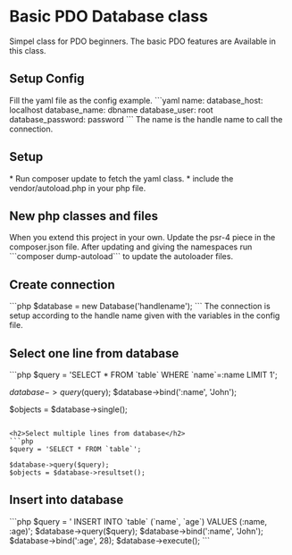 <h1>Basic PDO Database class</h1>
Simpel class for PDO beginners. The basic PDO features are Available in this class.

<h2>Setup Config</h2>
Fill the yaml file as the config example.
```yaml
name:
  database_host:      localhost
  database_name:      dbname
  database_user:      root
  database_password:  password
```
The name is the handle name to call the connection.

<h2>Setup</h2>
* Run composer update to fetch the yaml class.
* include the vendor/autoload.php in your php file.

<h2>New php classes and files</h2>
When you extend this project in your own. Update the psr-4 piece in the composer.json file.
After updating and giving the namespaces run ```composer dump-autoload``` to update the autoloader files.

<h2>Create connection</h2>
```php
$database = new Database('handlename');
```
The connection is setup according to the handle name given with the variables in the config file.

<h2>Select one line from database</h2>
```php
$query = 'SELECT * FROM `table` WHERE `name`=:name LIMIT 1';

$database->query($query);
$database->bind(':name', 'John');

$objects = $database->single();
```

<h2>Select multiple lines from database</h2>
```php
$query = 'SELECT * FROM `table`';

$database->query($query);
$objects = $database->resultset();
```
<h2>Insert into database</h2>
```php
$query = '
  INSERT INTO
    `table`
    (`name`, `age`)
  VALUES
    (:name, :age)';
$database->query($query);
$database->bind(':name', 'John');
$database->bind(':age', 28);
$database->execute();
```
   
   
